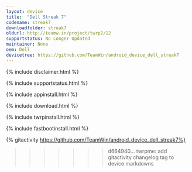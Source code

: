 ```yaml
---
layout: device
title:  "Dell Streak 7"
codename: streak7
downloadfolder: streak7
oldurl: http://teamw.in/project/twrp2/12
supportstatus: No Longer Updated
maintainer: None
oem: Dell
devicetree: https://github.com/TeamWin/android_device_dell_streak7
---
```


{% include disclaimer.html %}

{% include supportstatus.html %}

{% include appinstall.html %}

{% include download.html %}

{% include twrpinstall.html %}

{% include fastbootinstall.html %}

{% gitactivity  https://github.com/TeamWin/android_device_dell_streak7%}
>>>>>>> d664940... twrpme: add gitactivity changelog tag to device markdowns
